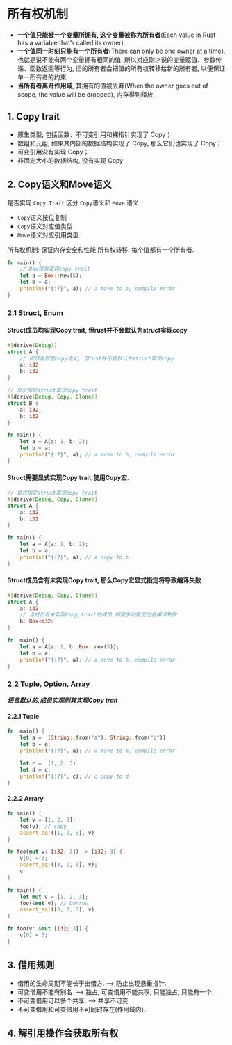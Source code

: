 # 所有权机制

- **一个值只能被一个变量所拥有, 这个变量被称为所有者**(Each value in Rust has a variable that’s called its owner). 
- **一个值同一时刻只能有一个所有者**(There can only be one owner at a time), 也就是说不能有两个变量拥有相同的值. 所以对应刚才说的变量赋值、参数传递、函数返回等行为, 旧的所有者会把值的所有权转移给新的所有者, 以便保证单一所有者的约束. 
- **当所有者离开作用域**, 其拥有的值被丢弃(When the owner goes out of scope, the value will be dropped), 内存得到释放. 

## 1. Copy trait

- 原生类型, 包括函数、不可变引用和裸指针实现了 Copy；
- 数组和元组, 如果其内部的数据结构实现了 Copy, 那么它们也实现了 Copy；
- 可变引用没有实现 Copy；
- 非固定大小的数据结构, 没有实现 Copy

## 2. Copy语义和Move语义

是否实现 `Copy Trait` 区分 `Copy`语义和 `Move` 语义

- `Copy`语义按位复制
- `Copy`语义对应值类型
- `Move`语义对应引⽤类型.

所有权机制:  保证内存安全和性能
所有权转移.  每个值都有⼀个所有者.

```rust
fn main() {
    // Box没有实现copy trait
    let a = Box::new(5);
    let b = a;
    println!("{:?}", a); // a move to b, compile error
}
```

### 2.1 Struct, Enum

#### Struct成员均实现Copy trait, 但rust并不会默认为struct实现copy

```rust
#[derive(Debug)]
struct A {
    // 成员虽然是copy语义, 但rust并不会默认为struct实现copy
	a: i32,
	b: i32
}

// 显示指定struct实现copy trait
#[derive(Debug, Copy, Clone)]
struct B {
	a: i32,
	b: i32
}

fn main() {
    let a = A{a: 1, b: 2};
    let b = a;
    println!("{:?}", a); // a move to b, compile error
}
```

#### Struct需要显式实现Copy trait,使用Copy宏.

```rust
// 显式指定struct实现copy trait
#[derive(Debug, Copy, Clone)]
struct A {
	a: i32,
	b: i32
}

fn main() {
    let a = A{a: 1, b: 2};
    let b = a;
    println!("{:?}", a); // a copy to b
}
```

#### Struct成员含有未实现Copy trait, 那么Copy宏显式指定将导致编译失败

```rust
#[derive(Debug, Copy, Clone)]
struct A {
	a: i32,
    // 当成员有未实现Copy trait的成员,即使手动指定也会编译失败
	b: Box<i32>
}

fn  main() {
    let a = A{a: 1, b: Box::new(5)};
    let b = a;
    println!("{:?}", a); // a move to b, compile error
}
```

### 2.2 Tuple, Option, Array

***语言默认的,成员实现则其实现Copy  trait***

#### 2.2.1 Tuple

```rust
fn  main() {
    let a =  (String::from("a"), String::from("b"))
    let b = a;
    println!("{:?}", a); // a move to b, compile error
    
    let c =  (1, 2, 3)
    let d = c;
    println!("{:?}", c); // c copy to d
}
```

#### 2.2.2 Arrary

```rust
fn main() {
    let v = [1, 2, 3];
    foo(v); // copy
    assert_eq!([1, 2, 3], v)
}

fn foo(mut v: [i32; 3]) -> [i32; 3] {
    v[0] = 3;
    assert_eq!([3, 2, 3], v);
    v
}

```

```rust
fn main() {
    let mut v = [1, 2, 3];
    foo(&mut v); // borrow
    assert_eq!([3, 2, 3], v)
}

fn foo(v: &mut [i32; 3]) {
    v[0] = 3;
}

```

## 3. 借用规则

- 借⽤的⽣命周期不能⻓于出借⽅.         --> 防⽌出现悬垂指针.
- 可变借⽤不能有别名.                           --> 独占, 可变借⽤不能共享, 只能独占, 只能有⼀个.
- 不可变借⽤可以多个共享.                    --> 共享不可变
- 不可变借用和可变借用不可同时存在(作用域内).

## 4. 解引用操作会获取所有权